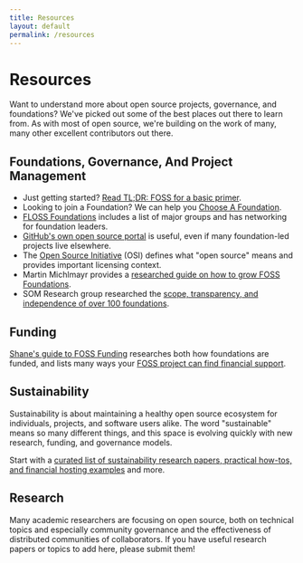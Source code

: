 ```yaml
---
title: Resources
layout: default
permalink: /resources
---
```


# Resources

Want to understand more about open source projects, governance, and foundations?  We've picked out some of the best places out there to learn from.  As with most of open source, we're building on the work of many, many other excellent contributors out there.

## Foundations, Governance, And Project Management

- Just getting started?  [Read TL;DR: FOSS for a basic primer](https://tldrfoss.com).
- Looking to join a Foundation?  We can help you [Choose A Foundation](https://chooseafoundation.com).
- [FLOSS Foundations](https://flossfoundations.org/) includes a list of major groups and has networking for foundation leaders.
- [GitHub's own open source portal](https://github.com/open-source) is useful, even if many foundation-led projects live elsewhere.
- The [Open Source Initiative](https://opensource.org/) (OSI) defines what "open source" means and provides important licensing context.
- Martin Michlmayr provides a [researched guide on how to grow FOSS Foundations](https://www.cyrius.com/foss-foundations/).
- SOM Research group researched the [scope, transparency, and independence of over 100 foundations](https://som-research.github.io/OSSFoundations/).

## Funding

[Shane's guide to FOSS Funding](https://fossfunding.com/) researches both how foundations are funded, and lists many ways your [FOSS project can find financial support](https://fossfunding.com/#how-are-individual-projects-or-maintainers-funded).

## Sustainability

Sustainability is about maintaining a healthy open source ecosystem for individuals, projects, and software users alike.  The word "sustainable" means so many different things, and this space is evolving quickly with new research, funding, and governance models.

Start with a [curated list of sustainability research papers, practical how-tos, and financial hosting examples](https://www.zotero.org/groups/5030713/foss-sustainability/items) and more.

## Research

Many academic researchers are focusing on open source, both on technical topics and especially community governance and the effectiveness of distributed communities of collaborators.  If you have useful research papers or topics to add here, please submit them!